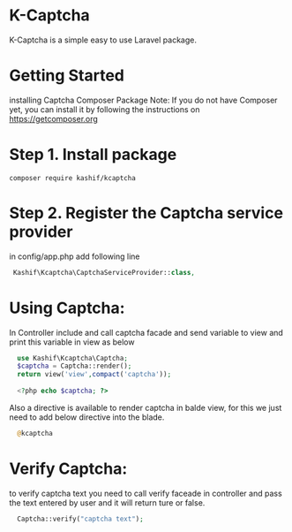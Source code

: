 # K-Captcha

K-Captcha is a simple easy to use Laravel package.

# Getting Started
  installing Captcha Composer Package
Note: If you do not have Composer yet, you can install it by following the instructions on https://getcomposer.org

# Step 1. Install package
  
    composer require kashif/kcaptcha

# Step 2. Register the Captcha service provider
  in config/app.php
  add following line
   ```php
    Kashif\Kcaptcha\CaptchaServiceProvider::class,
   ```
# Using Captcha:
  In Controller include and call captcha facade and send variable to view and print this variable in view as below
  ```php
    use Kashif\Kcaptcha\Captcha;
    $captcha = Captcha::render();
    return view('view',compact('captcha'));
    
    <?php echo $captcha; ?>

  ```
  Also a directive is available to render captcha in balde view, for this we just need to add below directive into the blade.
  ```php
    @kcaptcha
  ```
  # Verify Captcha:
  
  to verify captcha text you need to call verify faceade in controller and pass the text entered by user and it will return ture or false.
  
   ```php
     Captcha::verify("captcha text");
     
   ```
